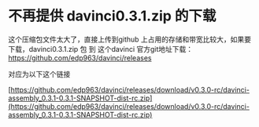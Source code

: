 # 不再提供 davinci0.3.1.zip 的下载

这个压缩包文件太大了，直接上传到github 上占用的存储和带宽比较大，如果要下载，davinci0.3.1.zip  包 到 这个davinci 官方git地址下载：https://github.com/edp963/davinci/releases

对应为以下这个链接

[https://github.com/edp963/davinci/releases/download/v0.3.0-rc/davinci-assembly_0.3.1-0.3.1-SNAPSHOT-dist-rc.zip](https://github.com/edp963/davinci/releases/download/v0.3.0-rc/davinci-assembly_0.3.1-0.3.1-SNAPSHOT-dist-rc.zip)
